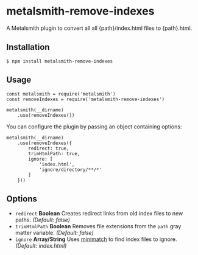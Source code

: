 # metalsmith-remove-indexes

A Metalsmith plugin to convert all all {path}/index.html files to {path}.html.

## Installation

```
$ npm install metalsmith-remove-indexes
```

## Usage

```
const metalsmith = require('metalsmith')
const removeIndexes = require('metalsmith-remove-indexes')

metalsmith(__dirname)
	.use(removeIndexes())
```

You can configure the plugin by passing an object containing options:

```
metalsmith(__dirname)
	.use(removeIndexes({
		redirect: true,
		trimHtmlPath: true,
		ignore: [
			'index.html',
			'ignore/directory/**/*'
		]
	}))
```

## Options

- `redirect` **Boolean** Creates redirect links from old index files to new paths. *(Default: false)*
- `trimHtmlPath` **Boolean** Removes file extensions from the `path` gray matter variable. *(Default: false)*
- `ignore` **Array/String** Uses [minimatch](https://github.com/isaacs/minimatch) to find index files to ignore. *(Default: index.html)*